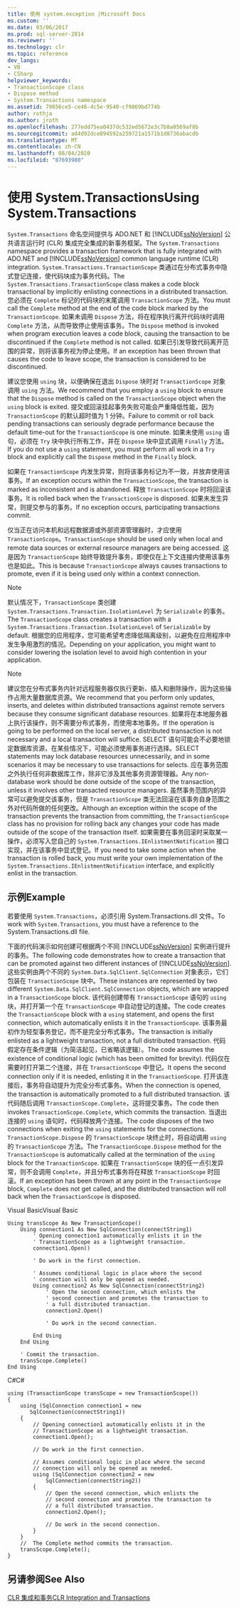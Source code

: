 ```yaml
---
title: 使用 system.exception |Microsoft Docs
ms.custom: ''
ms.date: 03/06/2017
ms.prod: sql-server-2014
ms.reviewer: ''
ms.technology: clr
ms.topic: reference
dev_langs:
- VB
- CSharp
helpviewer_keywords:
- TransactionScope class
- Dispose method
- System.Transactions namespace
ms.assetid: 79656ce5-ce46-4c5e-9540-cf9869bd774b
author: rothja
ms.author: jroth
ms.openlocfilehash: 277edd75ea0437dc532ed5672e3c7b8a0569af8b
ms.sourcegitcommit: ad4d92dce894592a259721a1571b1d8736abacdb
ms.translationtype: MT
ms.contentlocale: zh-CN
ms.lasthandoff: 08/04/2020
ms.locfileid: "87693980"
---
```

# <a name="using-systemtransactions"></a><span data-ttu-id="e7c69-102">使用 System.Transactions</span><span class="sxs-lookup"><span data-stu-id="e7c69-102">Using System.Transactions</span></span>
  <span data-ttu-id="e7c69-103">`System.Transactions` 命名空间提供与 ADO.NET 和 [!INCLUDE[ssNoVersion](../../includes/ssnoversion-md.md)] 公共语言运行时 (CLR) 集成完全集成的新事务框架。</span><span class="sxs-lookup"><span data-stu-id="e7c69-103">The `System.Transactions` namespace provides a transaction framework that is fully integrated with ADO.NET and [!INCLUDE[ssNoVersion](../../includes/ssnoversion-md.md)] common language runtime (CLR) integration.</span></span> <span data-ttu-id="e7c69-104">`System.Transactions.TransactionScope` 类通过在分布式事务中隐式登记连接，使代码块成为事务代码。</span><span class="sxs-lookup"><span data-stu-id="e7c69-104">The `System.Transactions.TransactionScope` class makes a code block transactional by implicitly enlisting connections in a distributed transaction.</span></span> <span data-ttu-id="e7c69-105">您必须在 `Complete` 标记的代码块的末尾调用 `TransactionScope` 方法。</span><span class="sxs-lookup"><span data-stu-id="e7c69-105">You must call the `Complete` method at the end of the code block marked by the `TransactionScope`.</span></span> <span data-ttu-id="e7c69-106">如果未调用 `Dispose` 方法，将在程序执行离开代码块时调用 `Complete` 方法，从而导致停止使用该事务。</span><span class="sxs-lookup"><span data-stu-id="e7c69-106">The `Dispose` method is invoked when program execution leaves a code block, causing the transaction to be discontinued if the `Complete` method is not called.</span></span> <span data-ttu-id="e7c69-107">如果已引发导致代码离开范围的异常，则将该事务视为停止使用。</span><span class="sxs-lookup"><span data-stu-id="e7c69-107">If an exception has been thrown that causes the code to leave scope, the transaction is considered to be discontinued.</span></span>  
  
 <span data-ttu-id="e7c69-108">建议您使用 `using` 块，以便确保在退出 `Dispose` 块时对 `TransactionScope` 对象调用 `using` 方法。</span><span class="sxs-lookup"><span data-stu-id="e7c69-108">We recommend that you employ a `using` block to ensure that the `Dispose` method is called on the `TransactionScope` object when the `using` block is exited.</span></span> <span data-ttu-id="e7c69-109">提交或回滚挂起事务失败可能会严重降低性能，因为 `TransactionScope` 的默认超时值为 1 分钟。</span><span class="sxs-lookup"><span data-stu-id="e7c69-109">Failure to commit or roll back pending transactions can seriously degrade performance because the default time-out for the `TransactionScope` is one minute.</span></span> <span data-ttu-id="e7c69-110">如果未使用 `using` 语句，必须在 `Try` 块中执行所有工作，并在 `Dispose` 块中显式调用 `Finally` 方法。</span><span class="sxs-lookup"><span data-stu-id="e7c69-110">If you do not use a `using` statement, you must perform all work in a `Try` block and explicitly call the `Dispose` method in the `Finally` block.</span></span>  
  
 <span data-ttu-id="e7c69-111">如果在 `TransactionScope` 内发生异常，则将该事务标记为不一致，并放弃使用该事务。</span><span class="sxs-lookup"><span data-stu-id="e7c69-111">If an exception occurs within the `TransactionScope`, the transaction is marked as inconsistent and is abandoned.</span></span> <span data-ttu-id="e7c69-112">释放 `TransactionScope` 时将回滚该事务。</span><span class="sxs-lookup"><span data-stu-id="e7c69-112">It is rolled back when the `TransactionScope` is disposed.</span></span> <span data-ttu-id="e7c69-113">如果未发生异常，则提交参与的事务。</span><span class="sxs-lookup"><span data-stu-id="e7c69-113">If no exception occurs, participating transactions commit.</span></span>  
  
 <span data-ttu-id="e7c69-114">仅当正在访问本机和远程数据源或外部资源管理器时，才应使用 `TransactionScope`。</span><span class="sxs-lookup"><span data-stu-id="e7c69-114">`TransactionScope` should be used only when local and remote data sources or external resource managers are being accessed.</span></span> <span data-ttu-id="e7c69-115">这是因为 `TransactionScope` 始终导致提升事务，即使仅在上下文连接内使用该事务也是如此。</span><span class="sxs-lookup"><span data-stu-id="e7c69-115">This is because `TransactionScope` always causes transactions to promote, even if it is being used only within a context connection.</span></span>  
  
> [!NOTE]  
>  <span data-ttu-id="e7c69-116">默认情况下，`TransactionScope` 类创建 `System.Transactions.Transaction.IsolationLevel` 为 `Serializable` 的事务。</span><span class="sxs-lookup"><span data-stu-id="e7c69-116">The `TransactionScope` class creates a transaction with a `System.Transactions.Transaction.IsolationLevel` of `Serializable` by default.</span></span> <span data-ttu-id="e7c69-117">根据您的应用程序，您可能希望考虑降低隔离级别，以避免在应用程序中发生争用激烈的情况。</span><span class="sxs-lookup"><span data-stu-id="e7c69-117">Depending on your application, you might want to consider lowering the isolation level to avoid high contention in your application.</span></span>  
  
> [!NOTE]  
>  <span data-ttu-id="e7c69-118">建议您在分布式事务内针对远程服务器仅执行更新、插入和删除操作，因为这些操作占用大量数据库资源。</span><span class="sxs-lookup"><span data-stu-id="e7c69-118">We recommend that you perform only updates, inserts, and deletes within distributed transactions against remote servers because they consume significant database resources.</span></span> <span data-ttu-id="e7c69-119">如果将在本地服务器上执行该操作，则不需要分布式事务，而使用本地事务。</span><span class="sxs-lookup"><span data-stu-id="e7c69-119">If the operation is going to be performed on the local server, a distributed transaction is not necessary and a local transaction will suffice.</span></span> <span data-ttu-id="e7c69-120">SELECT 语句可能会不必要地锁定数据库资源，在某些情况下，可能必须使用事务进行选择。</span><span class="sxs-lookup"><span data-stu-id="e7c69-120">SELECT statements may lock database resources unnecessarily, and in some scenarios it may be necessary to use transactions for selects.</span></span> <span data-ttu-id="e7c69-121">应在事务范围之外执行任何非数据库工作，除非它涉及其他事务资源管理器。</span><span class="sxs-lookup"><span data-stu-id="e7c69-121">Any non-database work should be done outside of the scope of the transaction, unless it involves other transacted resource managers.</span></span> <span data-ttu-id="e7c69-122">虽然事务范围内的异常可以避免提交该事务，但是 `TransactionScope` 类无法回滚在该事务自身范围之外对代码所做的任何更改。</span><span class="sxs-lookup"><span data-stu-id="e7c69-122">Although an exception within the scope of the transaction prevents the transaction from committing, the `TransactionScope` class has no provision for rolling back any changes your code has made outside of the scope of the transaction itself.</span></span> <span data-ttu-id="e7c69-123">如果需要在事务回滚时采取某一操作，必须写入您自己的 `System.Transactions.IEnlistmentNotification` 接口实现，并在该事务中显式登记。</span><span class="sxs-lookup"><span data-stu-id="e7c69-123">If you need to take some action when the transaction is rolled back, you must write your own implementation of the `System.Transactions.IEnlistmentNotification` interface, and explicitly enlist in the transaction.</span></span>  
  
## <a name="example"></a><span data-ttu-id="e7c69-124">示例</span><span class="sxs-lookup"><span data-stu-id="e7c69-124">Example</span></span>  
 <span data-ttu-id="e7c69-125">若要使用 `System.Transactions`，必须引用 System.Transactions.dll 文件。</span><span class="sxs-lookup"><span data-stu-id="e7c69-125">To work with `System.Transactions`, you must have a reference to the System.Transactions.dll file.</span></span>  
  
 <span data-ttu-id="e7c69-126">下面的代码演示如何创建可根据两个不同 [!INCLUDE[ssNoVersion](../../includes/ssnoversion-md.md)] 实例进行提升的事务。</span><span class="sxs-lookup"><span data-stu-id="e7c69-126">The following code demonstrates how to create a transaction that can be promoted against two different instances of [!INCLUDE[ssNoVersion](../../includes/ssnoversion-md.md)].</span></span> <span data-ttu-id="e7c69-127">这些实例由两个不同的 `System.Data.SqlClient.SqlConnection` 对象表示，它们包装在 `TransactionScope` 块中。</span><span class="sxs-lookup"><span data-stu-id="e7c69-127">These instances are represented by two different `System.Data.SqlClient.SqlConnection` objects, which are wrapped in a `TransactionScope` block.</span></span> <span data-ttu-id="e7c69-128">该代码创建带有 `TransactionScope` 语句的 `using` 块，并打开第一个在 `TransactionScope` 中自动登记的连接。</span><span class="sxs-lookup"><span data-stu-id="e7c69-128">The code creates the `TransactionScope` block with a `using` statement, and opens the first connection, which automatically enlists it in the `TransactionScope`.</span></span> <span data-ttu-id="e7c69-129">该事务最初作为轻型事务登记，而不是完全分布式事务。</span><span class="sxs-lookup"><span data-stu-id="e7c69-129">The transaction is initially enlisted as a lightweight transaction, not a full distributed transaction.</span></span> <span data-ttu-id="e7c69-130">代码假定存在条件逻辑（为简洁起见，已省略该逻辑）。</span><span class="sxs-lookup"><span data-stu-id="e7c69-130">The code assumes the existence of conditional logic (which has been omitted for brevity).</span></span> <span data-ttu-id="e7c69-131">代码仅在需要时打开第二个连接，并在 `TransactionScope` 中登记。</span><span class="sxs-lookup"><span data-stu-id="e7c69-131">It opens the second connection only if it is needed, enlisting it in the `TransactionScope`.</span></span> <span data-ttu-id="e7c69-132">打开该连接后，事务将自动提升为完全分布式事务。</span><span class="sxs-lookup"><span data-stu-id="e7c69-132">When the connection is opened, the transaction is automatically promoted to a full distributed transaction.</span></span> <span data-ttu-id="e7c69-133">该代码随后调用 `TransactionScope.Complete`，这将提交事务。</span><span class="sxs-lookup"><span data-stu-id="e7c69-133">The code then invokes `TransactionScope.Complete`, which commits the transaction.</span></span> <span data-ttu-id="e7c69-134">当退出连接的 `using` 语句时，代码释放两个连接。</span><span class="sxs-lookup"><span data-stu-id="e7c69-134">The code disposes of the two connections when exiting the `using` statements for the connections.</span></span> <span data-ttu-id="e7c69-135">`TransactionScope.Dispose` 的 `TransactionScope` 块终止时，将自动调用 `using` 的 `TransactionScope` 方法。</span><span class="sxs-lookup"><span data-stu-id="e7c69-135">The `TransactionScope.Dispose` method for the `TransactionScope` is automatically called at the termination of the `using` block for the `TransactionScope`.</span></span> <span data-ttu-id="e7c69-136">如果在 `TransactionScope` 块的任一点引发异常，则不会调用 `Complete`，并且分布式事务将在释放 `TransactionScope` 时回滚。</span><span class="sxs-lookup"><span data-stu-id="e7c69-136">If an exception has been thrown at any point in the `TransactionScope` block, `Complete` does not get called, and the distributed transaction will roll back when the `TransactionScope` is disposed.</span></span>  
  
 <span data-ttu-id="e7c69-137">Visual Basic</span><span class="sxs-lookup"><span data-stu-id="e7c69-137">Visual Basic</span></span>  
  
```  
Using transScope As New TransactionScope()  
    Using connection1 As New SqlConnection(connectString1)  
        ' Opening connection1 automatically enlists it in the   
        ' TransactionScope as a lightweight transaction.  
        connection1.Open()  
  
        ' Do work in the first connection.  
  
        ' Assumes conditional logic in place where the second  
        ' connection will only be opened as needed.  
        Using connection2 As New SqlConnection(connectString2)  
            ' Open the second connection, which enlists the   
            ' second connection and promotes the transaction to  
            ' a full distributed transaction.  
            connection2.Open()  
  
            ' Do work in the second connection.  
  
        End Using  
    End Using  
  
    ' Commit the transaction.  
    transScope.Complete()  
End Using  
```  
  
 <span data-ttu-id="e7c69-138">C#</span><span class="sxs-lookup"><span data-stu-id="e7c69-138">C#</span></span>  
  
```  
using (TransactionScope transScope = new TransactionScope())  
{  
    using (SqlConnection connection1 = new   
       SqlConnection(connectString1))  
    {  
        // Opening connection1 automatically enlists it in the   
        // TransactionScope as a lightweight transaction.  
        connection1.Open();  
  
        // Do work in the first connection.  
  
        // Assumes conditional logic in place where the second  
        // connection will only be opened as needed.  
        using (SqlConnection connection2 = new   
            SqlConnection(connectString2))  
        {  
            // Open the second connection, which enlists the   
            // second connection and promotes the transaction to  
            // a full distributed transaction.   
            connection2.Open();  
  
            // Do work in the second connection.  
        }  
    }  
    //  The Complete method commits the transaction.  
    transScope.Complete();  
}  
```  
  
## <a name="see-also"></a><span data-ttu-id="e7c69-139">另请参阅</span><span class="sxs-lookup"><span data-stu-id="e7c69-139">See Also</span></span>  
 [<span data-ttu-id="e7c69-140">CLR 集成和事务</span><span class="sxs-lookup"><span data-stu-id="e7c69-140">CLR Integration and Transactions</span></span>](../native-client-ole-db-transactions/transactions.md)  
  
  

